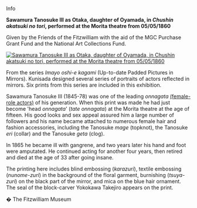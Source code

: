 Info

**Sawamura Tanosuke III as Otaka, daughter of Oyamada, in _Chushin akatsuki no tori_, performed at the Morita theatre from 05/05/1860**

Given by the Friends of the Fitzwilliam with the aid of the MGC Purchase Grant Fund and the National Art Collections Fund.

[![Sawamura Tanosuke III as Otaka, daughter of Oyamada, in Chushin akatsuki no tori, performed at the Morita theatre from 05/05/1860](P.82-1999_small1.jpg)](KUN/kunp82.htm)

From the series _Imayo oshi-e kagami_ (Up-to-date Padded Pictures in Mirrors). Kunisada designed several series of portraits of actors reflected in mirrors. Six prints from this series are included in this exhibition.

Sawamura Tanosuke III (1845-78) was one of the leading _onnagata_ [(female-role actors)](textG.htm) of his generation. When this print was made he had just become 'head _onnagata_' (_tate onnagata_) at the Morita theatre at the age of fifteen. His good looks and sex appeal assured him a large number of followers and his name became attached to numerous female hair and fashion accessories, including the Tanosuke _mage_ (topknot), the Tanosuke _eri_ (collar) and the Tanosuke _geta_ (clog).

In 1865 he became ill with gangrene, and two years later his hand and foot were amputated. He continued acting for another four years, then retired and died at the age of 33 after going insane.

The printing here includes blind embossing (_karazuri_), textile embossing (_nunome-zuri_) in the background of the floral garment, burnishing (_tsuya-zuri_) on the black part of the mirror, and mica on the blue hair ornament. The seal of the block-carver Yokokawa Takejiro appears on the print.


� The Fitzwilliam Museum
